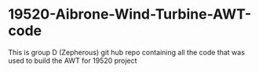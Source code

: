 # 19520-Aibrone-Wind-Turbine-AWT-code
This is group D (Zepherous) git hub repo containing all the code that was used to build the AWT for 19520 project
